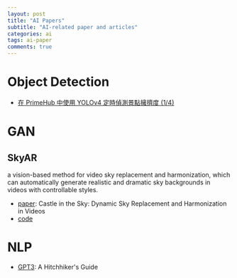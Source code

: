 ```yaml
---
layout: post
title: "AI Papers"
subtitle: "AI-related paper and articles"
categories: ai
tags: ai-paper
comments: true
---
```


# Object Detection
* [在 PrimeHub 中使用 YOLOv4 定時偵測景點擁擠度 (1/4)](https://medium.com/infuseai/%E5%9C%A8-primehub-%E4%B8%AD%E4%BD%BF%E7%94%A8-yolov4-%E5%AE%9A%E6%99%82%E5%81%B5%E6%B8%AC%E6%99%AF%E9%BB%9E%E6%93%81%E6%93%A0%E5%BA%A6-14cef9f583a9)


# GAN
## SkyAR
a vision-based method for video sky replacement and harmonization, 
which can automatically generate realistic and dramatic sky backgrounds in videos with controllable styles.
* [paper](https://arxiv.org/abs/2010.11800): Castle in the Sky: Dynamic Sky Replacement and Harmonization in Videos
* [code](https://github.com/jiupinjia/SkyAR)

# NLP
* [GPT3](https://lambdalabs.com/blog/gpt-3/&usg=ALkJrhjlCw44JFGy0Da2gRQCN-WAeCn-fA):
A Hitchhiker's Guide